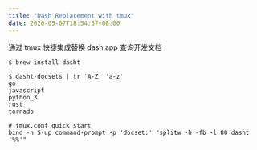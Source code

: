 ```yaml
---
title: "Dash Replacement with tmux"
date: 2020-05-07T18:54:37+08:00
---
```


通过 tmux 快捷集成替换 dash.app 查询开发文档


```
$ brew install dasht

$ dasht-docsets | tr 'A-Z' 'a-z'
go
javascript
python_3
rust
tornado
```

```
# tmux.conf quick start
bind -n S-up command-prompt -p 'docset:' "splitw -h -fb -l 80 dasht '%%'"

```
